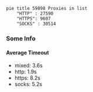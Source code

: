 
```mermaid
pie title 59898 Proxies in list
    "HTTP" : 27590
    "HTTPS": 9607
    "SOCKS" : 30514
```

### Some Info
#### Average Timeout

- mixed: 3.6s
- http: 1.9s
- https: 8.2s
- socks: 5.2s